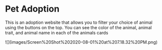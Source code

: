 # Pet Adoption
<p>This is an adoption website that allows you to filter your choice of animal using the buttons on the top. You can see the color of the animal, animal trait, and animal name in each of the animals cards</p>
![](images/Screen%20Shot%202020-08-01%20at%207.18.32%20PM.png)
